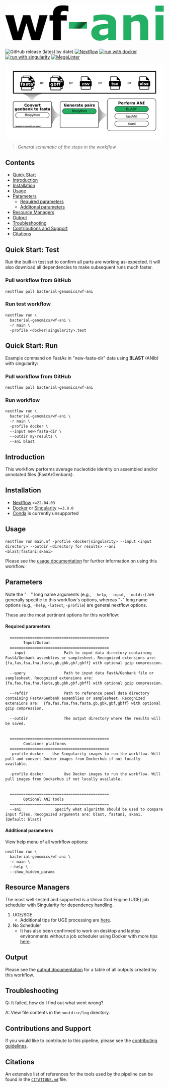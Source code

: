 <h1>
  <picture>
    <source media="(prefers-color-scheme: dark)" srcset="docs/images/wf-ani_logo_dark.png">
    <img alt="bacterial-genomics/wf-ani" src="docs/images/wf-ani_logo_light.png">
  </picture>
</h1>

![GitHub release (latest by date)](https://img.shields.io/github/v/release/bacterial-genomics/wf-ani)
[![Nextflow](https://img.shields.io/badge/nextflow%20DSL2-%E2%89%A522.04.3-23aa62.svg)](https://www.nextflow.io/)
[![run with docker](https://img.shields.io/badge/run%20with-docker-0db7ed?labelColor=000000&logo=docker)](https://www.docker.com/)
[![run with singularity](https://img.shields.io/badge/run%20with-singularity-1d355c.svg?labelColor=000000)](https://sylabs.io/docs/)
[![MegaLinter](https://github.com/bacterial-genomics/wf-ani/actions/workflows/mega-linter.yml/badge.svg)](https://github.com/bacterial-genomics/wf-ani/actions/workflows/mega-linter.yml)

![workflow](docs/images/wf-ani_workflow.png)

> _General schematic of the steps in the workflow_

## Contents

- [Quick Start](#quick-start-test)
- [Introduction](#introduction)
- [Installation](#installation)
- [Usage](#usage)
- [Parameters](#parameters)
  - [Required parameters](#required-parameters)
  - [Additonal parameters](#additional-parameters)
- [Resource Managers](#resource-managers)
- [Output](#output)
- [Troubleshooting](#troubleshooting)
- [Contributions and Support](#contributions-and-support)
- [Citations](#citations)

## Quick Start: Test

Run the built-in test set to confirm all parts are working as-expected. It will also download all dependencies to make subsequent runs much faster.

### Pull workflow from GitHub

```
nextflow pull bacterial-genomics/wf-ani
```

### Run test workflow

```
nextflow run \
  bacterial-genomics/wf-ani \
  -r main \
  -profile <docker|singularity>,test
```

## Quick Start: Run

Example command on FastAs in "new-fasta-dir" data using **BLAST** (ANIb) with singularity:

### Pull workflow from GitHub

```
nextflow pull bacterial-genomics/wf-ani
```

### Run workflow

```
nextflow run \
  bacterial-genomics/wf-ani \
  -r main \
  -profile docker \
  --input new-fasta-dir \
  --outdir my-results \
  --ani blast
```

## Introduction

This workflow performs average nucleotide identity on assembled and/or annotated files (FastA/Genbank).

## Installation

- [Nextflow](https://www.nextflow.io/docs/latest/getstarted.html#installation) `>=22.04.03`
- [Docker](https://docs.docker.com/engine/installation/) or [Singularity](https://www.sylabs.io/guides/3.0/user-guide/) `>=3.8.0`
- [Conda](https://docs.conda.io/projects/conda/en/latest/user-guide/install/index.html) is currently unsupported

## Usage

```
nextflow run main.nf -profile <docker|singularity> --input <input directory> --outdir <directory for results> --ani <blast|fastani|skani>
```

Please see the [usage documentation](docs/usage.md) for further information on using this workflow.

## Parameters

Note the "`--`" long name arguments (e.g., `--help`, `--input`, `--outdir`) are generally specific to this workflow's options, whereas "`-`" long name options (e.g., `-help`, `-latest`, `-profile`) are general nextflow options.

These are the most pertinent options for this workflow:

#### Required parameters

```
  ============================================
        Input/Output
  ============================================
  --input                 Path to input data directory containing FastA/Genbank assemblies or samplesheet. Recognized extensions are:  {fa,fas,fsa,fna,fasta,gb,gbk,gbf,gbff} with optional gzip compression.

  --query                 Path to input data FastA/Genbank file or samplesheet. Recognized extensions are:  {fa,fas,fsa,fna,fasta,gb,gbk,gbf,gbff} with optional gzip compression.

  --refdir                Path to reference panel data directory containing FastA/Genbank assemblies or samplesheet. Recognized extensions are:  {fa,fas,fsa,fna,fasta,gb,gbk,gbf,gbff} with optional gzip compression.

  --outdir                The output directory where the results will be saved.


  ============================================
        Container platforms
  ============================================
  -profile docker    Use Singularity images to run the workflow. Will pull and convert Docker images from Dockerhub if not locally available.

  -profile docker         Use Docker images to run the workflow. Will pull images from Dockerhub if not locally available.


  ============================================
        Optional ANI tools
  ============================================
  --ani               Specify what algorithm should be used to compare input files. Recognized arguments are: blast, fastani, skani. [Default: blast]
```

#### Additional parameters

View help menu of all workflow options:

```
nextflow run \
  bacterial-genomics/wf-ani \
  -r main \
  --help \
  --show_hidden_params
```

## Resource Managers

The most well-tested and supported is a Univa Grid Engine (UGE) job scheduler with Singularity for dependency handling.

1. UGE/SGE
   - Additional tips for UGE processing are [here](docs/HPC-UGE-scheduler.md).
2. No Scheduler
   - It has also been confirmed to work on desktop and laptop environments without a job scheduler using Docker with more tips [here](docs/local-device.md).

## Output

Please see the [output documentation](docs/output.md) for a table of all outputs created by this workflow.

## Troubleshooting

Q: It failed, how do I find out what went wrong?

A: View file contents in the `<outdir>/log` directory.

## Contributions and Support

If you would like to contribute to this pipeline, please see the [contributing guidelines](.github/CONTRIBUTING.md).

## Citations

An extensive list of references for the tools used by the pipeline can be found in the [`CITATIONS.md`](CITATIONS.md) file.
